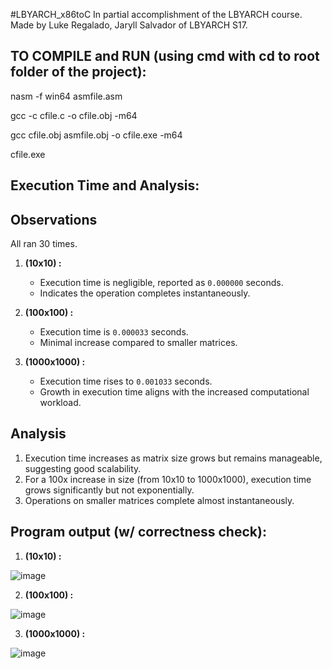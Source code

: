 #LBYARCH_x86toC
In partial accomplishment of the LBYARCH course. Made by Luke Regalado, Jaryll Salvador of LBYARCH S17.


## TO COMPILE and RUN (using cmd with cd to root folder of the project):
nasm -f win64 asmfile.asm

gcc -c cfile.c -o cfile.obj -m64

gcc cfile.obj asmfile.obj -o cfile.exe -m64

cfile.exe


## Execution Time and Analysis:
## Observations
All ran 30 times.
1. **(10x10) :**
   - Execution time is negligible, reported as `0.000000` seconds.
   - Indicates the operation completes instantaneously.
     
2. **(100x100) :**
   - Execution time is `0.000033` seconds.
   - Minimal increase compared to smaller matrices.

3. **(1000x1000) :**
   - Execution time rises to `0.001033` seconds.
   - Growth in execution time aligns with the increased computational workload.
  ## Analysis

 1. Execution time increases as matrix size grows but remains manageable, suggesting good scalability.
 2. For a 100x increase in size (from 10x10 to 1000x1000), execution time grows significantly but not exponentially.
 3. Operations on smaller matrices complete almost instantaneously.


## Program output (w/ correctness check):

1. **(10x10) :**
   
![image](https://github.com/user-attachments/assets/3e0d486c-6c1c-452e-b6ec-8d42434ab45d)

2. **(100x100) :**

![image](https://github.com/user-attachments/assets/7a086fe4-7c80-4a6b-96df-06c8208fd689)

3. **(1000x1000) :**

![image](https://github.com/user-attachments/assets/5a2fa27b-5fe4-4761-b838-c7ec90bb635c)


